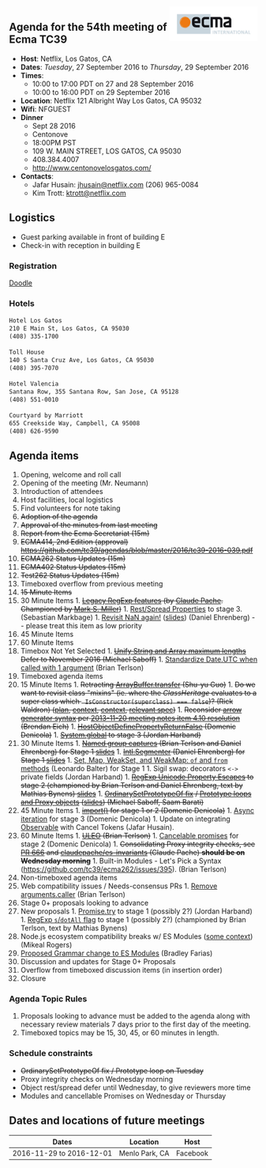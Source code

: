 <img src="../images/Ecma_RVB-003.jpg" align="right" height="70" alt="" />

## Agenda for the 54th meeting of Ecma TC39

- **Host**: Netflix, Los Gatos, CA
- **Dates**: *Tuesday*, 27 September 2016 to *Thursday*, 29 September 2016
- **Times**:
  - 10:00 to 17:00 PDT on 27 and 28 September 2016
  - 10:00 to 16:00 PDT on 29 September 2016
- **Location**:
    Netflix
    121 Albright Way
    Los Gatos, CA 95032
- **Wifi**: NFGUEST
- **Dinner**
  - Sept 28 2016
  - Centonove
  - 18:00PM PST
  - 109 W. MAIN STREET, LOS GATOS, CA 95030
  - 408.384.4007
  - http://www.centonovelosgatos.com/
- **Contacts**:
  - Jafar Husain: jhusain@netflix.com (206) 965-0084
  - Kim Trott: ktrott@netflix.com

## Logistics

* Guest parking available in front of building E
* Check-in with reception in building E

### Registration
[Doodle](https://ecma-international.doodle.com/poll/ga4aaxnntm8tb3b2)

### Hotels

    Hotel Los Gatos
    210 E Main St, Los Gatos, CA 95030
    (408) 335-1700

    Toll House
    140 S Santa Cruz Ave, Los Gatos, CA 95030
    (408) 395-7070

    Hotel Valencia
    Santana Row, 355 Santana Row, San Jose, CA 95128
    (408) 551-0010

    Courtyard by Marriott
    655 Creekside Way, Campbell, CA 95008
    (408) 626-9590

## Agenda items

1. Opening, welcome and roll call
  1. Opening of the meeting (Mr. Neumann)
  1. Introduction of attendees
  1. Host facilities, local logistics
1. Find volunteers for note taking
1. ~~Adoption of the agenda~~
1. ~~Approval of the minutes from last meeting~~
1. ~~Report from the Ecma Secretariat (15m)~~
1. ~~ECMA414, 2nd Edition (approval) https://github.com/tc39/agendas/blob/master/2016/tc39-2016-039.pdf~~
1. ~~ECMA262 Status Updates (15m)~~
1. ~~ECMA402 Status Updates (15m)~~
1. ~~Test262 Status Updates (15m)~~
1. Timeboxed overflow from previous meeting
  1. ~~15 Minute Items~~
  1. 30 Minute Items
    1. ~~[Legacy RegExp features](https://github.com/claudepache/es-regexp-legacy-static-properties) (by [Claude Pache](https://github.com/claudepache). Championed by [Mark S. Miller](https://github.com/erights))~~
    1. [Rest/Spread Properties](http://sebmarkbage.github.io/ecmascript-rest-spread/) to stage 3. (Sebastian Markbage)
    1. [Revisit NaN again!](https://github.com/tc39/ecma262/issues/635) ([slides](https://docs.google.com/presentation/d/1eqimbmVpMZET_5H9NacVkXGP2WNATg8bXWi3Ky2bsGo/edit)) (Daniel Ehrenberg) -- please treat this item as low priority
  1. 45 Minute Items
  1. 60 Minute Items
  1. Timebox Not Yet Selected
    1. ~~[Unify String and Array maximum lengths](https://github.com/tc39/ecma262/pull/641) Defer to November 2016 (Michael Saboff)~~
    1. [Standardize Date.UTC when called with 1 argument](https://github.com/tc39/ecma262/pull/642) (Brian Terlson)
1. Timeboxed agenda items
  1. 15 Minute Items
    1. ~~Retracting [ArrayBuffer.transfer](https://gist.github.com/lukewagner/2735af7eea411e18cf20) (Shu-yu Guo)~~
    1. ~~Do we want to revisit class "mixins" (ie. where the _ClassHeritage_ evaluates to a super class which ` IsConstructor(superclass) === false`)? (Rick Waldron) ([plan](https://gist.github.com/rwaldron/cc607ca68d076c6332f771ac7db17228), [context](https://github.com/rwaldron/tc39-notes/blob/master/es6/2012-07/july-26.md#maxmin-class-semantics), [context](https://github.com/rwaldron/tc39-notes/blob/master/es6/2013-01/jan-31.md#class-extends-throw-on-non-constructor), [relevant spec](https://tc39.github.io/ecma262/#sec-runtime-semantics-classdefinitionevaluation))~~
    1. ~~Reconsider [arrow generator syntax](https://gist.github.com/threepointone/014954c9270749d0b1d1051c12a705af) per [2013-11-20 meeting notes item 4.10 resolution](https://esdiscuss.org/notes/2013-11-20#4-10-generator-arrow-function-syntax) (Brendan Eich)~~
    1. ~~[HostObjectDefinePropertyReturnFalse](https://github.com/tc39/ecma262/pull/688) (Domenic Denicola)~~
    1. ~~[System.global](http://tc39.github.io/proposal-global/) to stage 3 (Jordan Harband)~~
  1. 30 Minute Items
    1. ~~[Named group captures](https://github.com/littledan/es-regexp-named-groups) (Brian Terlson and Daniel Ehrenberg) for Stage 1 [slides](https://docs.google.com/presentation/d/1b3CigDqepiupv7jQbHyKVkRG72t2qIxeN_DnX75jTY8/edit)~~
    1. ~~[Intl.Segmenter](https://github.com/littledan/Segmenter) (Daniel Ehrenberg) for Stage 1 [slides](https://docs.google.com/presentation/d/1X2zBU3bZ4ergVMWfubCsdnHFzeaDgqiTRJVgvNGjQBs/edit#slide=id.p)~~
    1. [Set, Map, WeakSet, and WeakMap: `of` and `from` methods](https://github.com/leobalter/proposal-setmap-offrom) (Leonardo Balter) for Stage 1
    1. Sigil swap: decorators `<->` private fields (Jordan Harband)
    1. ~~[RegExp Unicode Property Escapes](https://github.com/mathiasbynens/es-regexp-unicode-property-escapes) to stage 2 (championed by Brian Terlson and Daniel Ehrenberg, text by Mathias Bynens) [slides](https://docs.google.com/presentation/d/1o31S9RqDdkoWW2zfPMNIZdPDIp25Rr0-XW0gro_cskk/edit)~~
    1. ~~[OrdinarySetPrototypeOf fix](https://github.com/tc39/ecma262/issues/683) / [Prototype loops and Proxy objects](https://github.com/tc39/ecma262/issues/683)  ([slides](https://docs.google.com/presentation/d/1kHuEtVc-GPp3rbddMVBATKYQ5qLz2o4LnNGUNg8cCz4/edit?usp=sharing)) (Michael Saboff, Saam Barati)~~
  1. 45 Minute Items
    1. ~~[import()](https://github.com/domenic/proposal-import-function) for stage 1 or 2 (Domenic Denicola)~~
    1. [Async iteration](https://github.com/tc39/proposal-async-iteration) for stage 3 (Domenic Denicola)
    1. Update on integrating [Observable](https://docs.google.com/presentation/d/18KkpDm0Z-lGnUFxcK_ZJwSKCSalnBqjhGN8W--PyT88/edit?usp=sharing) with Cancel Tokens (Jafar Husain).
  1. 60 Minute Items
    1. ~~[ULEO](https://github.com/tc39/ecma262/pull/673) (Brian Terlson)~~
    1. [Cancelable promises](https://github.com/tc39/proposal-cancelable-promises) for stage 2 (Domenic Denicola)
    1. ~~Consolidating Proxy integrity checks, see [PR 666](https://github.com/tc39/ecma262/pull/666) and [claudepache/es-invariants](https://github.com/claudepache/es-invariants) (Claude Pache) **should be on Wednesday morning**~~
    1. Built-in Modules - Let's Pick a Syntax (https://github.com/tc39/ecma262/issues/395). (Brian Terlson)
1. Non-timeboxed agenda items
  1. Web compatibility issues / Needs-consensus PRs
    1. [Remove arguments.caller](https://github.com/tc39/ecma262/pull/689) (Brian Terlson)
  1. Stage 0+ proposals looking to advance
  1. New proposals
    1. [Promise.try](https://github.com/ljharb/proposal-promise-try) to stage 1 (possibly 2?) (Jordan Harband)
    1. [RegExp `s`/`dotAll` flag](https://github.com/mathiasbynens/es-regexp-dotall-flag) to stage 1 (possibly 2?) (championed by Brian Terlson, text by Mathias Bynens)
  1. Node.js ecosystem compatibility breaks w/ ES Modules ([some context](https://github.com/tc39/agendas/pull/214#issuecomment-243929423)) (Mikeal Rogers)
  1. [Proposed Grammar change to ES Modules](https://github.com/bmeck/UnambiguousJavaScriptGrammar) (Bradley Farias)
  1. Discussion and updates for Stage 0+ Proposals
1. Overflow from timeboxed discussion items (in insertion order)
1. Closure

### Agenda Topic Rules

1. Proposals looking to advance must be added to the agenda along with necessary review materials 7 days prior to the first day of the meeting.
1. Timeboxed topics may be 15, 30, 45, or 60 minutes in length.

### Schedule constraints

- ~~OrdinarySetPrototypeOf fix / Prototype loop on Tuesday~~
- Proxy integrity checks on Wednesday morning
- Object rest/spread defer until Wednesday, to give reviewers more time
- Modules and cancellable Promises on Wednesday or Thursday

## Dates and locations of future meetings

| Dates                    | Location          | Host       |
|--------------------------|-------------------|------------|
| 2016-11-29 to 2016-12-01 | Menlo Park, CA    | Facebook   |
